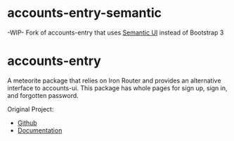 # accounts-entry-semantic


-WIP- Fork of accounts-entry that uses [Semantic UI](http://semantic-ui.com) instead of Bootstrap 3

# accounts-entry

A meteorite package that relies on Iron Router and provides an
alternative interface to accounts-ui.  This package has whole pages for sign up, sign in, and forgotten password.


Original Project:
* [Github](https://github.com/Differential/accounts-entry)
* [Documentation](http://github.differential.io/accounts-entry/)
